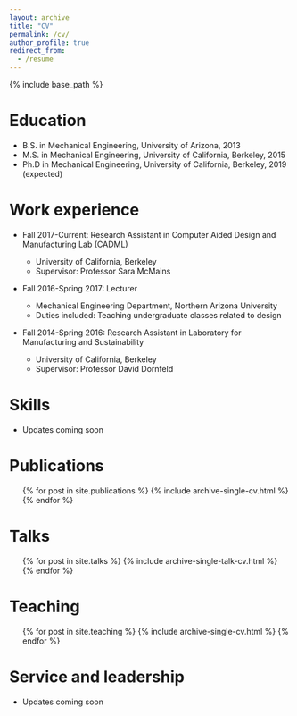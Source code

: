 ```yaml
---
layout: archive
title: "CV"
permalink: /cv/
author_profile: true
redirect_from:
  - /resume
---
```


{% include base_path %}

Education
======
* B.S. in Mechanical Engineering, University of Arizona, 2013
* M.S. in Mechanical Engineering, University of California, Berkeley, 2015
* Ph.D in Mechanical Engineering, University of California, Berkeley, 2019 (expected)

Work experience
======
* Fall 2017-Current: Research Assistant in Computer Aided Design and Manufacturing Lab (CADML) 
  * University of California, Berkeley
  * Supervisor: Professor Sara McMains
  
* Fall 2016-Spring 2017: Lecturer 
  * Mechanical Engineering Department, Northern Arizona University
  * Duties included: Teaching undergraduate classes related to design

* Fall 2014-Spring 2016: Research Assistant in Laboratory for Manufacturing and Sustainability
  * University of California, Berkeley
  * Supervisor: Professor David Dornfeld
  
Skills
======
* Updates coming soon

Publications
======
  <ul>{% for post in site.publications %}
    {% include archive-single-cv.html %}
  {% endfor %}</ul>
  
Talks
======
  <ul>{% for post in site.talks %}
    {% include archive-single-talk-cv.html %}
  {% endfor %}</ul>
  
Teaching
======
  <ul>{% for post in site.teaching %}
    {% include archive-single-cv.html %}
  {% endfor %}</ul>
  
Service and leadership
======
* Updates coming soon
